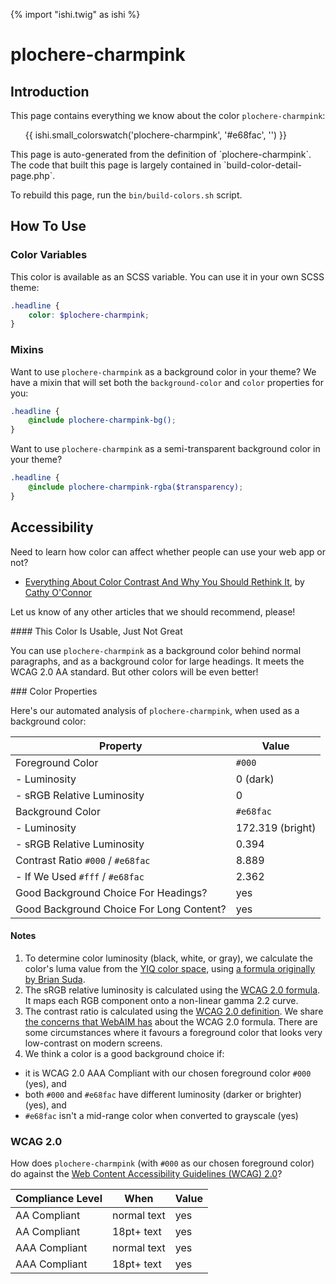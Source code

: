{% import "ishi.twig" as ishi %}
# plochere-charmpink

## Introduction

This page contains everything we know about the color `plochere-charmpink`:

<div class="grid">
    <div class="cell">
        <div class="swatch">
            <ul>
                {{ ishi.small_colorswatch('plochere-charmpink', '#e68fac', '') }}
            </ul>
        </div>
    </div>
</div>

<div class="callout attention" markdown="1">
This page is auto-generated from the definition of `plochere-charmpink`. The code that built this page is largely contained in `build-color-detail-page.php`.

To rebuild this page, run the `bin/build-colors.sh` script.
</div>

## How To Use

### Color Variables

This color is available as an SCSS variable. You can use it in your own SCSS theme:

```scss
.headline {
    color: $plochere-charmpink;
}
```

### Mixins

Want to use `plochere-charmpink` as a background color in your theme? We have a mixin that will set both the `background-color` and `color` properties for you:

```scss
.headline {
    @include plochere-charmpink-bg();
}
```

Want to use `plochere-charmpink` as a semi-transparent background color in your theme?

```scss
.headline {
    @include plochere-charmpink-rgba($transparency);
}
```

## Accessibility

Need to learn how color can affect whether people can use your web app or not?

* [Everything About Color Contrast And Why You Should Rethink It](https://www.smashingmagazine.com/2014/10/color-contrast-tips-and-tools-for-accessibility/), by [Cathy O'Connor](http://www.twitter.com/cagocon)

Let us know of any other articles that we should recommend, please!
<div class="callout warning" markdown="1">
#### This Color Is Usable, Just Not Great

You can use `plochere-charmpink` as a background color behind normal paragraphs, and as a background color for large headings. It meets the WCAG 2.0 AA standard. But other colors will be even better!
</div>
### Color Properties

Here's our automated analysis of `plochere-charmpink`, when used as a background color:

Property | Value
---------|------
Foreground Color | `#000`
- Luminosity | 0 (dark)
- sRGB Relative Luminosity | 0
Background Color | `#e68fac`
- Luminosity | 172.319 (bright)
- sRGB Relative Luminosity | 0.394
Contrast Ratio `#000` / `#e68fac` | 8.889
- If We Used `#fff` / `#e68fac` | 2.362
Good Background Choice For Headings? | yes
Good Background Choice For Long Content? | yes

#### Notes

1. To determine color luminosity (black, white, or gray), we calculate the color's luma value from the [YIQ color space](https://en.wikipedia.org/wiki/YIQ), using [a formula originally by Brian Suda](https://24ways.org/2010/calculating-color-contrast/).
1. The sRGB relative luminosity is calculated using the [WCAG 2.0 formula](https://www.w3.org/TR/WCAG20/#relativeluminancedef). It maps each RGB component onto a non-linear gamma 2.2 curve.
1. The contrast ratio is calculated using the [WCAG 2.0 definition](https://www.w3.org/TR/2008/REC-WCAG20-20081211/#contrast-ratiodef). We share [the concerns that WebAIM has](http://webaim.org/blog/wcag-2-1-feedback/) about the WCAG 2.0 formula. There are some circumstances where it favours a foreground color that looks very low-contrast on modern screens.
1. We think a color is a good background choice if:
  - it is WCAG 2.0 AAA Compliant with our chosen foreground color `#000` (yes), and
  - both `#000` and `#e68fac` have different luminosity (darker or brighter) (yes), and
  - `#e68fac` isn't a mid-range color when converted to grayscale (yes)

### WCAG 2.0

How does `plochere-charmpink` (with `#000` as our chosen foreground color) do against the [Web Content Accessibility Guidelines (WCAG) 2.0](https://www.w3.org/TR/WCAG20/)?

Compliance Level | When | Value
-----------------|------|------
AA Compliant | normal text | yes
AA Compliant | 18pt+ text | yes
AAA Compliant | normal text | yes
AAA Compliant | 18pt+ text | yes